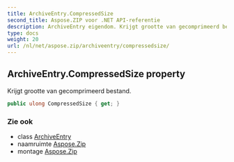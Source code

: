 ```yaml
---
title: ArchiveEntry.CompressedSize
second_title: Aspose.ZIP voor .NET API-referentie
description: ArchiveEntry eigendom. Krijgt grootte van gecomprimeerd bestand.
type: docs
weight: 20
url: /nl/net/aspose.zip/archiveentry/compressedsize/
---
```

## ArchiveEntry.CompressedSize property

Krijgt grootte van gecomprimeerd bestand.

```csharp
public ulong CompressedSize { get; }
```

### Zie ook

* class [ArchiveEntry](../)
* naamruimte [Aspose.Zip](../../archiveentry/)
* montage [Aspose.Zip](../../../)


